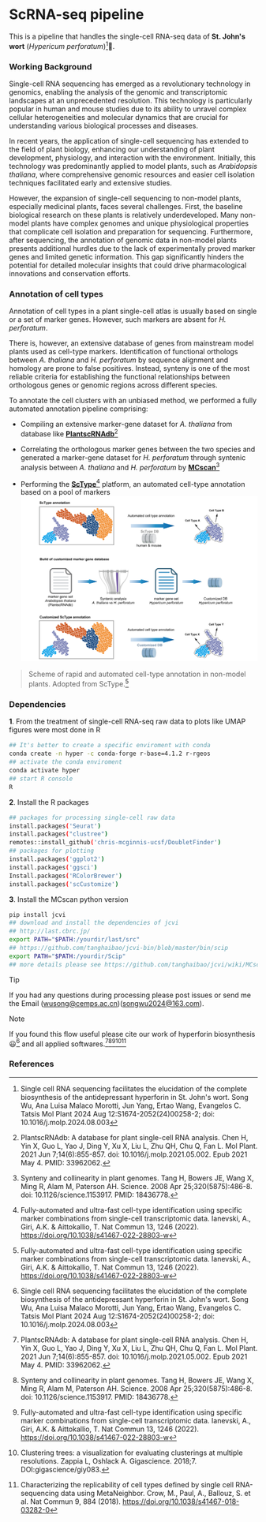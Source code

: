 # ScRNA-seq pipeline

This is a pipeline that handles the single-cell RNA-seq data of **St. John's wort** (*Hypericum perforatum*)[^1]🌿. 

### Working Background
Single-cell RNA sequencing  has emerged as a revolutionary technology in genomics, enabling the analysis of the genomic and transcriptomic landscapes at an unprecedented resolution. This technology is particularly popular in human and mouse studies due to its ability to unravel complex cellular heterogeneities and molecular dynamics that are crucial for understanding various biological processes and diseases.

In recent years, the application of single-cell sequencing has extended to the field of plant biology, enhancing our understanding of plant development, physiology, and interaction with the environment. Initially, this technology was predominantly applied to model plants, such as *Arabidopsis thaliana*, where comprehensive genomic resources and easier cell isolation techniques facilitated early and extensive studies.

However, the expansion of single-cell sequencing to non-model plants, especially medicinal plants, faces several challenges. First, the baseline biological research on these plants is relatively underdeveloped. Many non-model plants have complex genomes and unique physiological properties that complicate cell isolation and preparation for sequencing. Furthermore, after sequencing, the annotation of genomic data in non-model plants presents additional hurdles due to the lack of experimentally proved marker genes and limited genetic information. This gap significantly hinders the potential for detailed molecular insights that could drive pharmacological innovations and conservation efforts.

### Annotation of cell types
Annotation of cell types in a plant single-cell atlas is usually based on single or a set of marker genes. However, such markers are absent for *H. perforatum*. 

There is, however, an extensive database of genes from mainstream model plants used as cell-type markers. Identification of functional orthologs between *A. thaliana* and *H. perforatum* by sequence alignment and homology are prone to false positives. Instead, synteny is one of the most reliable criteria for establishing the functional relationships between orthologous genes or genomic regions across different species.

To annotate the cell clusters with an unbiased method, we performed a fully automated annotation pipeline comprising: 
- Compiling an extensive marker-gene dataset for *A. thaliana* from database like **[PlantscRNAdb](http://ibi.zju.edu.cn/plantscrnadb/index.php)**[^2]
* Correlating the orthologous marker genes between the two species and generated a marker-gene dataset for *H. perforatum* through syntenic analysis between *A. thaliana* and *H. perforatum* by **[MCscan](https://github.com/tanghaibao/jcvi/wiki/MCscan-(Python-version))**[^3]
+ Performing the **[ScType](https://github.com/IanevskiAleksandr/sc-type)**[^4] platform, an automated cell-type annotation based on a pool of markers
![Scheme](/Scheme_annotation.png)
> Scheme of rapid and automated cell-type annotation in non-model plants. Adopted from ScType.[^4]
### Dependencies

**1**. From the treatment of single-cell RNA-seq raw data to plots like UMAP figures were most done in R

```bash
## It's better to create a specific enviroment with conda
conda create -n hyper -c conda-forge r-base=4.1.2 r-rgeos
## activate the conda enviroment
conda activate hyper
## start R console
R
```

**2**. Install the R packages

```bash
## packages for processing single-cell raw data
install.packages('Seurat')
install.packages("clustree")
remotes::install_github('chris-mcginnis-ucsf/DoubletFinder')
## packages for plotting
install.packages('ggplot2')
install.packages('ggsci')
Install.packages('RColorBrewer')
install.packages('scCustomize')
```

**3**. Install the MCscan python version

```bash
pip install jcvi
## download and install the dependencies of jcvi
## http://last.cbrc.jp/
export PATH="$PATH:/yourdir/last/src"
## https://github.com/tanghaibao/jcvi-bin/blob/master/bin/scip
export PATH="$PATH:/yourdir/Scip"
## more details please see https://github.com/tanghaibao/jcvi/wiki/MCscan-(Python-version)#dependencies
```



> [!TIP]
> If you had any questions during processing please post issues or send me the Email (wusong@cemps.ac.cn)(songwu2024@163.com).

> [!NOTE]
> If you found this flow useful please cite our work of hyperforin biosynthesis 😃[^1] and all applied softwares.[^2][^3][^4][^5][^6]  

### References
[^1]: Single cell RNA sequencing facilitates the elucidation of the complete biosynthesis of the antidepressant hyperforin in St. John's wort. Song Wu, Ana Luisa Malaco Morotti, Jun Yang, Ertao Wang, Evangelos C. Tatsis Mol Plant 2024 Aug 12:S1674-2052(24)00258-2; doi: 10.1016/j.molp.2024.08.003
[^2]: PlantscRNAdb: A database for plant single-cell RNA analysis. Chen H, Yin X, Guo L, Yao J, Ding Y, Xu X, Liu L, Zhu QH, Chu Q, Fan L. Mol Plant. 2021 Jun 7;14(6):855-857. doi: 10.1016/j.molp.2021.05.002. Epub 2021 May 4. PMID: 33962062.
[^3]: Synteny and collinearity in plant genomes. Tang H, Bowers JE, Wang X, Ming R, Alam M, Paterson AH. Science. 2008 Apr 25;320(5875):486-8. doi: 10.1126/science.1153917. PMID: 18436778.
[^4]: Fully-automated and ultra-fast cell-type identification using specific marker combinations from single-cell transcriptomic data. Ianevski, A., Giri, A.K. & Aittokallio, T. Nat Commun 13, 1246 (2022). https://doi.org/10.1038/s41467-022-28803-w
[^5]: Clustering trees: a visualization for evaluating clusterings at multiple resolutions. Zappia L, Oshlack A. Gigascience. 2018;7. DOI:gigascience/giy083.
[^6]: Characterizing the replicability of cell types defined by single cell RNA-sequencing data using MetaNeighbor. Crow, M., Paul, A., Ballouz, S. et al. Nat Commun 9, 884 (2018). https://doi.org/10.1038/s41467-018-03282-0

